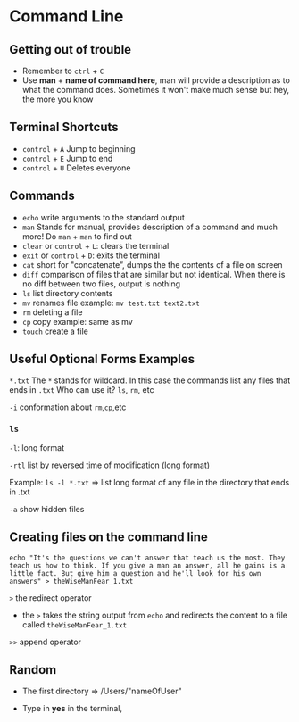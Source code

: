 # Command Line

## Getting out of trouble

- Remember to `ctrl` + `C`
- Use **man** + **name of command here**, man will provide a description as to what the command does. Sometimes it won't make much sense but hey, the more you know


## Terminal Shortcuts

- `control` + `A` Jump to beginning
- `control` + `E` Jump to end
- `control` + `U` Deletes everyone


## Commands

- `echo`  write arguments to the standard output
- `man` Stands for manual, provides description of a command and much more! Do `man` + `man` to find out
- `clear` or `control` + `L`: clears the terminal
- `exit` or `control` + `D`: exits the terminal
- `cat` short for "concatenate”, dumps the the contents of a file on screen
- `diff` comparison of files that are similar but not identical. When there is no diff between two files, output is nothing
- `ls` list directory contents
- `mv` renames file
example: `mv test.txt text2.txt`
- `rm` deleting a file
- `cp` copy example: same as mv
- `touch` create a file  

## Useful Optional Forms Examples

`*.txt` The `*` stands for wildcard. In this case the commands list any files that ends in `.txt`
Who can use it? `ls`, `rm`, etc

`-i` conformation about `rm`,`cp`,etc

### `ls`

`-l`: long format

`-rtl` list by reversed time of modification (long format)

Example:  `ls -l *.txt` => list long format of any file in the directory that ends in .txt

`-a` show hidden files



## Creating files on the command line

```
echo "It's the questions we can't answer that teach us the most. They teach us how to think. If you give a man an answer, all he gains is a little fact. But give him a question and he'll look for his own answers" > theWiseManFear_1.txt
```
`>` the redirect operator
- the `>` takes the string output from `echo` and redirects the content to a file called `theWiseManFear_1.txt`

`>>` append operator

## Random


- The first directory => /Users/"nameOfUser"

- Type in **yes** in the terminal,
